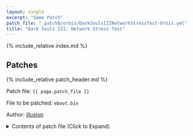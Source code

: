 ```yaml
---
layout: single
excerpt: "Game Patch"
patch_file: "_patch0/orbis/DarkSoulsIIINetworkStressTest-Orbis.yml"
title: "Dark Souls III: Network Stress Test"
---
```


<!-- # {{ page.title }} -->

{% include_relative index.md %}

## Patches

{% include_relative patch_header.md %}

Patch file: `{{ page.patch_file }}`

File to be patched: `eboot.bin`

Author: [illusion](https://twitter.com/illusion0002)

<details>
<summary>Contents of patch file (Click to Expand)</summary>

{% highlight yml %}
{% flexible_include {{ page.patch_file }} %}
{% endhighlight %}

</details>
